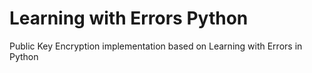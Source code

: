 # Learning with Errors Python
Public Key Encryption implementation based on Learning with Errors in Python  
